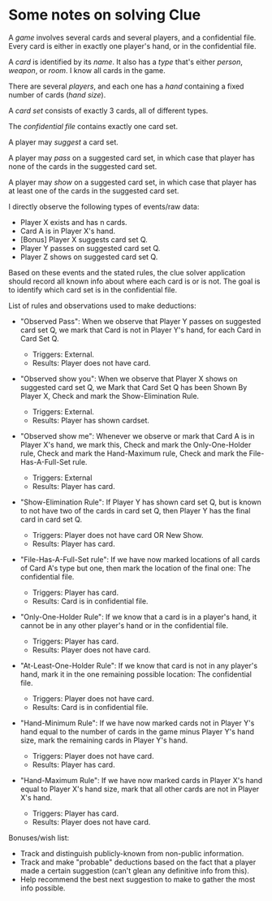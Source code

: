 # Some notes on solving Clue

A *game* involves several cards and several players, and a confidential file.  Every card is either in exactly one player's hand, or in the confidential file.

A *card* is identified by its *name*.  It also has a *type* that's either *person*, *weapon*, or *room*.  I know all cards in the game.

There are several *players*, and each one has a *hand* containing a fixed number of cards (*hand size*).

A *card set* consists of exactly 3 cards, all of different types.

The *confidential file* contains exactly one card set.

A player may *suggest* a card set.

A player may *pass* on a suggested card set, in which case that player has none of the cards in the suggested card set.

A player may *show* on a suggested card set, in which case that player has at least one of the cards in the suggested card set.


I directly observe the following types of events/raw data:

- Player X exists and has n cards.
- Card A is in Player X's hand.
- [Bonus] Player X suggests card set Q.
- Player Y passes on suggested card set Q.
- Player Z shows on suggested card set Q.

Based on these events and the stated rules, the clue solver application should record all known info about where each card is or is not.  The goal is to identify which card set is in the confidential file.

List of rules and observations used to make deductions:

- "Observed Pass": When we observe that Player Y passes on suggested card set Q, we mark that Card is not in Player Y's hand, for each Card in Card Set Q.
    - Triggers: External.
    - Results: Player does not have card.

- "Observed show you": When we observe that Player X shows on suggested card set Q, we Mark that Card Set Q has been Shown By Player X, Check and mark the Show-Elimination Rule.
    - Triggers: External.
    - Results: Player has shown cardset.

- "Observed show me": Whenever we observe or mark that Card A is in Player X's hand, we mark this, Check and mark the Only-One-Holder rule, Check and mark the Hand-Maximum rule, Check and mark the File-Has-A-Full-Set rule.
    - Triggers: External
    - Results: Player has card.

- "Show-Elimination Rule": If Player Y has shown card set Q, but is known to not have two of the cards in card set Q, then Player Y has the final card in card set Q.
    - Triggers: Player does not have card OR New Show.
    - Results: Player has card.

- "File-Has-A-Full-Set rule": If we have now marked locations of all cards of Card A's type but one, then mark the location of the final one: The confidential file.
    - Triggers: Player has card.
    - Results: Card is in confidential file.

- "Only-One-Holder Rule": If we know that a card is in a player's hand, it cannot be in any other player's hand or in the confidential file.
    - Triggers: Player has card.
    - Results: Player does not have card.

- "At-Least-One-Holder Rule": If we know that card is not in any player's hand, mark it in the one remaining possible location: The confidential file.
    - Triggers: Player does not have card.
    - Results: Card is in confidential file.

- "Hand-Minimum Rule": If we have now marked cards not in Player Y's hand equal to the number of cards in the game minus Player Y's hand size, mark the remaining cards in Player Y's hand.
    - Triggers: Player does not have card.
    - Results: Player has card.

- "Hand-Maximum Rule": If we have now marked cards in Player X's hand equal to Player X's hand size, mark that all other cards are not in Player X's hand.
    - Triggers: Player has card.
    - Results: Player does not have card.


Bonuses/wish list:

- Track and distinguish publicly-known from non-public information.
- Track and make "probable" deductions based on the fact that a player made a certain suggestion (can't glean any definitive info from this).
- Help recommend the best next suggestion to make to gather the most info possible.
